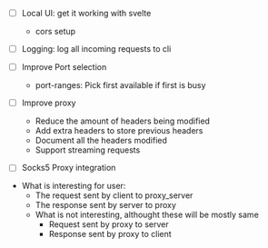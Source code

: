 - [ ] Local UI: get it working with svelte
    - cors setup
- [ ] Logging: log all incoming requests to cli
- [ ] Improve Port selection
    - port-ranges: Pick first available if first is busy

- [ ] Improve proxy
    - Reduce the amount of headers being modified
    - Add extra headers to store previous headers
    - Document all the headers modified
    - Support streaming requests

- [ ] Socks5 Proxy integration

- What is interesting for user:
    - The request sent by client to proxy_server
    - The response sent by server to proxy
    - What is not interesting, althought these will be mostly same
        - Request sent by proxy to server
        - Response sent by proxy to client

